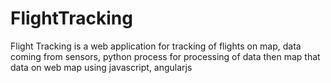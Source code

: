 # FlightTracking
Flight Tracking is a web application for tracking of flights on map, data coming from sensors, python process for processing of data then map that data on web map using javascript, angularjs
